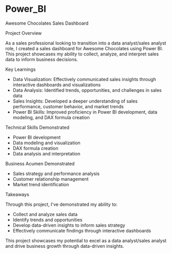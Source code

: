 # Power_BI
Awesome Chocolates Sales Dashboard

Project Overview

As a sales professional looking to transition into a data analyst/sales analyst role, I created a sales dashboard for Awesome Chocolates using Power BI. This project showcases my ability to collect, analyze, and interpret sales data to inform business decisions.

Key Learnings

- Data Visualization: Effectively communicated sales insights through interactive dashboards and visualizations
- Data Analysis: Identified trends, opportunities, and challenges in sales data
- Sales Insights: Developed a deeper understanding of sales performance, customer behavior, and market trends
- Power BI Skills: Improved proficiency in Power BI development, data modeling, and DAX formula creation

Technical Skills Demonstrated

- Power BI development
- Data modeling and visualization
- DAX formula creation
- Data analysis and interpretation

Business Acumen Demonstrated

- Sales strategy and performance analysis
- Customer relationship management
- Market trend identification

Takeaways

Through this project, I've demonstrated my ability to:

- Collect and analyze sales data
- Identify trends and opportunities
- Develop data-driven insights to inform sales strategy
- Effectively communicate findings through interactive dashboards

This project showcases my potential to excel as a data analyst/sales analyst and drive business growth through data-driven insights.


